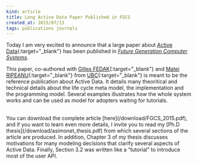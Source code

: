 ```yaml
---
kind: article
title: Long Active Data Paper Published in FGCS
created_at: 2015/07/13
tags: publications journals
---
```


Today I am very excited to announce that a large paper about
[Active Data](http://active-data.gforge.inria.fr){:target="_blank"} has been published in
*[Future Generation Computer Systems](http://www.journals.elsevier.com/future-generation-computer-systems/)*.

This paper, co-authored with [Gilles FEDAK](http://graal.ens-lyon.fr/~gfedak/){:target="_blank"}
and [Matei RIPEANU](http://www.ece.ubc.ca/~matei/){:target="_blank"} from [UBC](https://www.ubc.ca/){:target="_blank"} is meant to be the reference publication about Active Data.<!--more--> It details many
theoritical and technical details about the life cycle meta model, the implementation and the programming model.
Several examples illustrates how the whole system works and can be used as model for adopters waiting for tutorials.

<br />
You can download the complete article [here](/download/FGCS_2015.pdf), and if you
want to learn even more details, I invite you to read my [Ph.D thesis](/download/asimonet_thesis.pdf)
from which several sections of the article are produced. In addition, Chapter&nbsp;3 of my thesis discusses
motivations for many modeling decisions that clarify several aspects of Active Data. Finally, Section&nbsp;3.2 was written
like a &ldquo;tutorial&rdquo; to introduce most of the user API.
